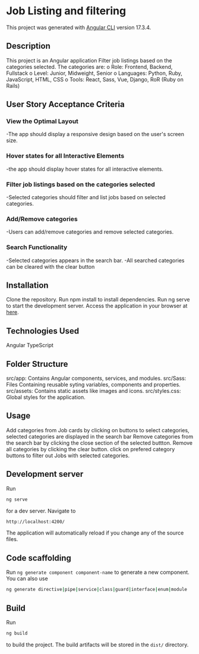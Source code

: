 # Job Listing and filtering 

This project was generated with [Angular CLI](https://github.com/angular/angular-cli) version 17.3.4.

## Description
This project is an Angular application Filter job listings based on the categories selected. The categories are:
o Role: Frontend, Backend, Fullstack
o Level: Junior, Midweight, Senior
o Languages: Python, Ruby, JavaScript, HTML, CSS
o Tools: React, Sass, Vue, Django, RoR (Ruby on Rails)

## User Story Acceptance Criteria
### View the Optimal Layout
-The app should display a responsive design based on the user's screen size.

### Hover states for all Interactive Elements
-the app should display hover states for all interactive elements.

### Filter job listings based on the categories selected
-Selected categories should filter and list jobs based on selected categories.

### Add/Remove categories
-Users can add/remove categories and remove selected categories.

### Search Functionality
-Selected categories appears in the search bar.
-All searched categories can be cleared with the clear button

## Installation
Clone the repository.
Run npm install to install dependencies.
Run ng serve to start the development server.
Access the application in your browser at [here](https://job-project-alpha.vercel.app/home).

## Technologies Used
Angular
TypeScript

## Folder Structure
src/app: Contains Angular components, services, and modules.
src/Sass: Files Containing reusable syting variables, components and properties.
src/assets: Contains static assets like images and icons.
src/styles.css: Global styles for the application.

## Usage
Add categories from Job cards by clicking on buttons to select categories, selected categories are displayed in the search bar
Remove categories from the search bar by clicking the close section of the selected buttton.
Remove all categories by clicking the clear button.
click on prefered category buttons to filter out Jobs with selected categories.

## Development server

Run 
```bash
ng serve
```
for a dev server. Navigate to 
```bash
http://localhost:4200/
```
The application will automatically reload if you change any of the source files.

## Code scaffolding

Run `ng generate component component-name` to generate a new component. You can also use 
```bash
ng generate directive|pipe|service|class|guard|interface|enum|module
```

## Build

Run 
```bash
ng build
```
to build the project. The build artifacts will be stored in the `dist/` directory.

